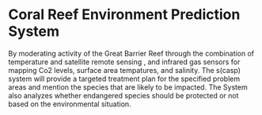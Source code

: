 # Coral Reef Environment Prediction System
By moderating activity of the Great Barrier Reef through the combination of temperature and satellite remote sensing , and infrared gas sensors for mapping Co2 levels, surface area tempatures, and salinity. The s(casp) system will provide a targeted treatment plan for the specified problem areas and mention the species that are likely to be impacted. 
The System also analyzes whether endangered species should be protected or not based on the environmental situation.

